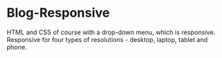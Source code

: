 # Blog-Responsive

HTML and CSS of course with a drop-down menu, which is responsive.
Responsive for four types of resolutions - desktop, laptop, tablet and phone.

